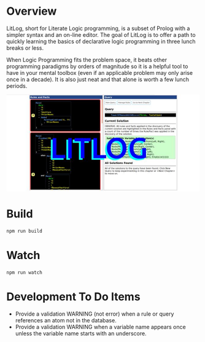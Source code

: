 # Overview

LitLog, short for Literate Logic programming, is a subset of Prolog with a simpler syntax and an on-line editor. The goal of LitLog is to offer a path to quickly learning the basics of declarative logic programming in three lunch breaks or less.

When Logic Programming fits the problem space, it beats other programming paradigms by orders of magnitude so it is a helpful tool to have in your mental toolbox (even if an applicable problem may only arise once in a decade). It is also just neat and that alone is worth a few lunch periods.

![LITLOG](logo.jpeg)

# Build

```
npm run build
```

# Watch

```
npm run watch
```

# Development To Do Items

- Provide a validation WARNING (not error) when a rule or query references an atom not in the database.
- Provide a validation WARNING when a variable name appears once unless the variable name starts with an underscore.
